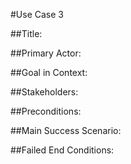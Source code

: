 #Use Case 3

##Title:



##Primary Actor:



##Goal in Context:



##Stakeholders:



##Preconditions:



##Main Success Scenario:



##Failed End Conditions:
